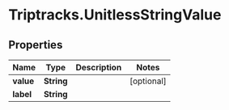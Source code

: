 # Triptracks.UnitlessStringValue

## Properties

Name | Type | Description | Notes
------------ | ------------- | ------------- | -------------
**value** | **String** |  | [optional] 
**label** | **String** |  | 



